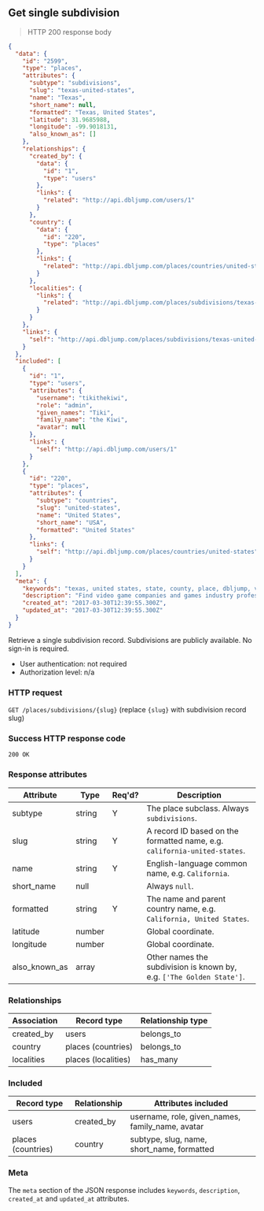 ## <a name="subdivs_show"></a>Get single subdivision

> HTTP 200 response body

```JSON
{
  "data": {
    "id": "2599",
    "type": "places",
    "attributes": {
      "subtype": "subdivisions",
      "slug": "texas-united-states",
      "name": "Texas",
      "short_name": null,
      "formatted": "Texas, United States",
      "latitude": 31.9685988,
      "longitude": -99.9018131,
      "also_known_as": []
    },
    "relationships": {
      "created_by": {
        "data": {
          "id": "1",
          "type": "users"
        },
        "links": {
          "related": "http://api.dbljump.com/users/1"
        }
      },
      "country": {
        "data": {
          "id": "220",
          "type": "places"
        },
        "links": {
          "related": "http://api.dbljump.com/places/countries/united-states"
        }
      },
      "localities": {
        "links": {
          "related": "http://api.dbljump.com/places/subdivisions/texas-united-states/localities"
        }
      }
    },
    "links": {
      "self": "http://api.dbljump.com/places/subdivisions/texas-united-states"
    }
  },
  "included": [
    {
      "id": "1",
      "type": "users",
      "attributes": {
        "username": "tikithekiwi",
        "role": "admin",
        "given_names": "Tiki",
        "family_name": "the Kiwi",
        "avatar": null
      },
      "links": {
        "self": "http://api.dbljump.com/users/1"
      }
    },
    {
      "id": "220",
      "type": "places",
      "attributes": {
        "subtype": "countries",
        "slug": "united-states",
        "name": "United States",
        "short_name": "USA",
        "formatted": "United States"
      },
      "links": {
        "self": "http://api.dbljump.com/places/countries/united-states"
      }
    }
  ],
  "meta": {
    "keywords": "texas, united states, state, county, place, dbljump, video games, pc games, gaming",
    "description": "Find video game companies and games industry professionals from Texas, United States at Dbljump.",
    "created_at": "2017-03-30T12:39:55.300Z",
    "updated_at": "2017-03-30T12:39:55.300Z"
  }
}
```

Retrieve a single subdivision record. Subdivisions are publicly available. No sign-in is required.

* User authentication: not required
* Authorization level: n/a

### HTTP request

`GET /places/subdivisions/{slug}` (replace `{slug}` with subdivision record slug)

### Success HTTP response code

`200 OK`

### <a name="subdiv_response_attrs"></a>Response attributes

Attribute | Type | Req'd? | Description
--------- | ---- | ------ | -----------
subtype | string | Y | The place subclass. Always `subdivisions`.
slug | string | Y | A record ID based on the formatted name, e.g. `california-united-states`.
name | string | Y | English-language common name, e.g. `California`.
short_name | null | | Always `null`.
formatted | string | Y | The name and parent country name, e.g. `California, United States`.
latitude | number | | Global coordinate.
longitude | number | | Global coordinate.
also_known_as | array | | Other names the subdivision is known by, e.g. `['The Golden State']`.

### Relationships

Association | Record type | Relationship type
------------ | ---------- | -----------------
created_by | users | belongs_to
country | places (countries) | belongs_to
localities | places (localities) | has_many

### Included

Record type | Relationship | Attributes included
----------- | ------------ | -------------------
users | created_by | username, role, given_names, family_name, avatar
places (countries) | country | subtype, slug, name, short_name, formatted

### Meta

The `meta` section of the JSON response includes `keywords`, `description`, `created_at` and `updated_at` attributes.
